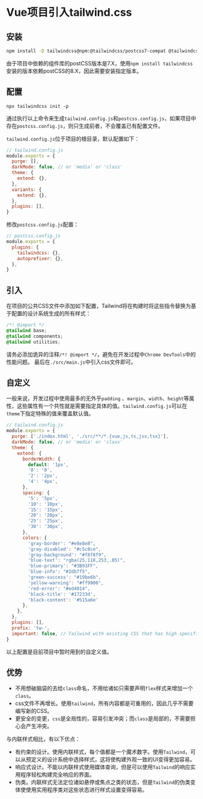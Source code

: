 # Vue项目引入tailwind.css

## 安装

```sh
npm install -D tailwindcss@npm:@tailwindcss/postcss7-compat @tailwindcss/postcss7-compat postcss@^7 autoprefixer@^9
```

由于项目中依赖的组件库的postCSS版本是7.X，使用`npm install tailwindcss`安装的版本依赖postCSS的8.X，因此需要安装指定版本。

## 配置

```
npx tailwindcss init -p
```

通过执行以上命令来生成`tailwind.config.js`和`postcss.config.js`，如果项目中存在`postcss.config.js`，则只生成前者，不会覆盖已有配置文件。

`tailwind.config.js`位于项目的根目录，默认配置如下：

```js
// tailwind.config.js
module.exports = {
  purge: [],
  darkMode: false, // or 'media' or 'class'
  theme: {
    extend: {},
  },
  variants: {
    extend: {},
  },
  plugins: [],
}
```

修改`postcss.config.js`配置：

```js
// postcss.config.js
module.exports = {
  plugins: {
    tailwindcss: {},
    autoprefixer: {},
  },
}
```

## 引入

在项目的公共CSS文件中添加如下配置，Tailwind将在构建时将这些指令替换为基于配置的设计系统生成的所有样式：

```css
/*! @import */
@tailwind base;
@tailwind components;
@tailwind utilities;
```

请务必添加诡异的注释`/*! @import */`，避免在开发过程中`Chrome DevTools`中的性能问题。
最后在`./src/main.js`中引入css文件即可。

## 自定义

一般来说，开发过程中使用最多的无外乎`padding` 、`margin`、`width`、`height`等属性，这些属性有一个共性就是需要指定具体的值。`tailwind.config.js`可以在`theme`下指定特殊的值来覆盖默认值。

```js
// tailwind.config.js
module.exports = {
  purge: ['./index.html', './src/**/*.{vue,js,ts,jsx,tsx}'],
  darkMode: false, // or 'media' or 'class'
  theme: {
    extend: {
      borderWidth: {
        default: '1px',
        '0': '0',
        '2': '2px',
        '4': '4px',
      },
      spacing: {
        '5': '5px',
        '10': '10px',
        '15': '15px',
        '20': '20px',
        '25': '25px',
        '30': '30px',
      },
      colors: {
        'gray-border': "#e8e8e8",
        'gray-disabled': "#c5c8ce",
        'gray-background': "#f8f8f9",
        'blue-text': "rgba(25,118,253,.85)",
        'blue-primary': "#3B91FF",
        'blue-info': "#2db7f5",
        'green-success': "#19be6b",
        'yellow-warning': "#ff9900",
        'red-error': "#ed4014",
        'black-title': '#17233d',
        'black-content': '#515a6e'
      },
    },
  },
  plugins: [],
  prefix: 'tw-',
  important: false, // Tailwind with existing CSS that has high specificity selectors
}
```

以上配置是目前项目中暂时用到的自定义值。

## 优势

- 不用想破脑袋的去给`class`命名，不用给诸如只需要声明`flex`样式来增加一个`class`。
- css文件不再增长。使用`tailwind`，所有内容都是可重用的，因此几乎不需要编写新的CSS。
- 更安全的变更，`css`是全局性的，容易引发冲突；而`class`是局部的，不需要担心会产生冲突。

与内联样式相比，有以下优点：

- 有约束的设计。使用内联样式，每个值都是一个魔术数字。使用`Tailwind`，可以从预定义的设计系统中选择样式，这将使构建外观一致的UI变得更加容易。
- 响应式设计。不能以内联样式使用媒体查询，但是可以使用`Tailwind`的响应实用程序轻松构建完全响应的界面。
- 伪类。内联样式无法定位诸如悬停或焦点之类的状态，但是`Tailwind`的伪类变体使使用实用程序类对这些状态进行样式设置变得容易。
